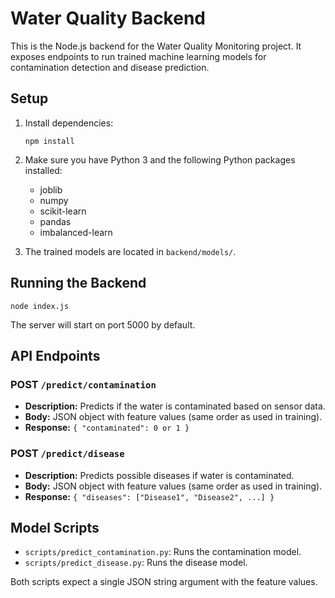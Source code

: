 # Water Quality Backend

This is the Node.js backend for the Water Quality Monitoring project. It exposes endpoints to run trained machine learning models for contamination detection and disease prediction.

## Setup

1. Install dependencies:

   ```
   npm install
   ```

2. Make sure you have Python 3 and the following Python packages installed:

   - joblib
   - numpy
   - scikit-learn
   - pandas
   - imbalanced-learn

3. The trained models are located in `backend/models/`.

## Running the Backend

```
node index.js
```

The server will start on port 5000 by default.

## API Endpoints

### POST `/predict/contamination`

- **Description:** Predicts if the water is contaminated based on sensor data.
- **Body:** JSON object with feature values (same order as used in training).
- **Response:** `{ "contaminated": 0 or 1 }`

### POST `/predict/disease`

- **Description:** Predicts possible diseases if water is contaminated.
- **Body:** JSON object with feature values (same order as used in training).
- **Response:** `{ "diseases": ["Disease1", "Disease2", ...] }`

## Model Scripts

- `scripts/predict_contamination.py`: Runs the contamination model.
- `scripts/predict_disease.py`: Runs the disease model.

Both scripts expect a single JSON string argument with the feature values.
